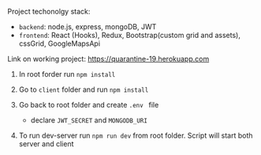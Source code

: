 Project techonolgy stack:
- `backend`: node.js, express, mongoDB, JWT
- `frontend`: React (Hooks), Redux, Bootstrap(custom grid and assets), cssGrid, GoogleMapsApi

Link on working project: https://quarantine-19.herokuapp.com

1. In root forder run  `npm install`

2. Go to `client` folder and run `npm install`

3. Go back to root folder and create `.env ` file
    - declare `JWT_SECRET` and `MONGODB_URI`

4. To run dev-server run `npm run dev` from root folder. Script will start both server and client 

